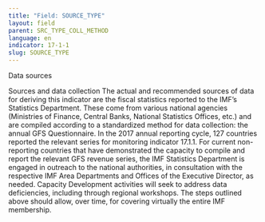 ```yaml
---
title: "Field: SOURCE_TYPE"
layout: field
parent: SRC_TYPE_COLL_METHOD
language: en
indicator: 17-1-1
slug: SOURCE_TYPE
---
```

Data sources

Sources and data collection
The actual and recommended sources of data for deriving this indicator are the fiscal statistics reported to the IMF’s Statistics Department. These come from various national agencies (Ministries of Finance, Central Banks, National Statistics Offices, etc.) and are compiled according to a standardized method for data collection: the annual GFS Questionnaire. In the 2017 annual reporting cycle, 127 countries reported the relevant series for monitoring indicator 17.1.1. For current non-reporting countries that have demonstrated the capacity to compile and report the relevant GFS revenue series, the IMF Statistics Department is engaged in outreach to the national authorities, in consultation with the respective IMF Area Departments and Offices of the Executive Director, as needed. Capacity Development activities will seek to address data deficiencies, including through regional workshops. The steps outlined above should allow, over time, for covering virtually the entire IMF membership.